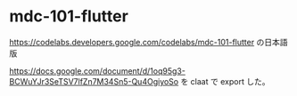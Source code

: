 # mdc-101-flutter
https://codelabs.developers.google.com/codelabs/mdc-101-flutter の日本語版

https://docs.google.com/document/d/1oq95g3-BCWuYJr3SeTSV7lfZn7M34Sn5-Qu4OgiyoSo を claat で export した。